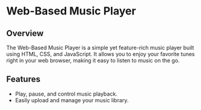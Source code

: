 # Web-Based Music Player

## Overview

The Web-Based Music Player is a simple yet feature-rich music player built using HTML, CSS, and JavaScript. It allows you to enjoy your favorite tunes right in your web browser, making it easy to listen to music on the go.

## Features

- Play, pause, and control music playback.
- Easily upload and manage your music library.





